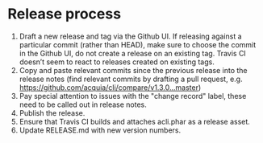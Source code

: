 # Release process

1. Draft a new release and tag via the Github UI. If releasing against a particular commit (rather than HEAD), make sure to choose the commit in the Github UI, do not create a release on an existing tag. Travis CI doesn’t seem to react to releases created on existing tags.
1. Copy and paste relevant commits since the previous release into the release notes (find relevant commits by drafting a pull request, e.g. https://github.com/acquia/cli/compare/v1.3.0...master)
1. Pay special attention to issues with the "change record" label, these need to be called out in release notes.
1. Publish the release.
1. Ensure that Travis CI builds and attaches acli.phar as a release asset.
1. Update RELEASE.md with new version numbers.

